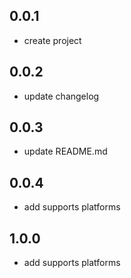 ## 0.0.1

* create project

## 0.0.2

* update changelog

## 0.0.3

* update README.md

## 0.0.4

* add supports platforms

## 1.0.0

* add supports platforms